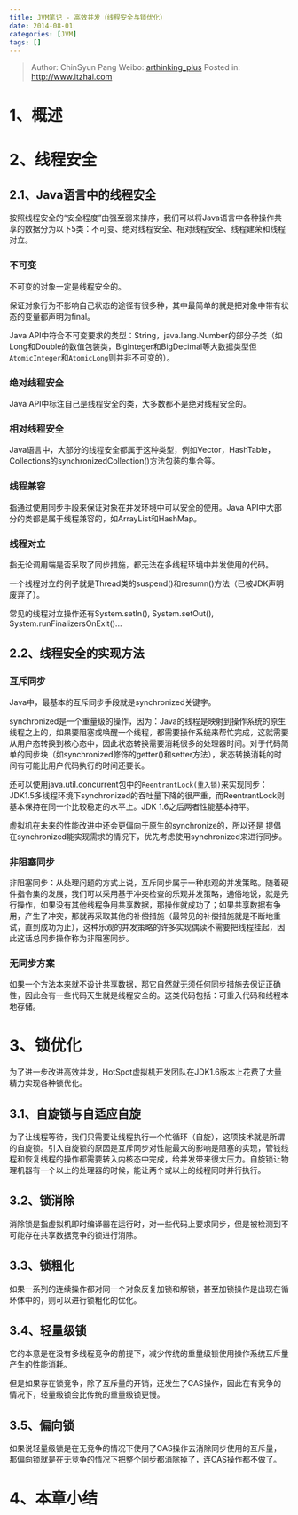 ```yaml
---
title: JVM笔记 - 高效并发（线程安全与锁优化）
date: 2014-08-01
categories: [JVM]
tags: []
---
```


> Author: ChinSyun Pang
> Weibo: [arthinking_plus](http://weibo.com/arthinkingplus)
> Posted in: http://www.itzhai.com

# 1、概述

# 2、线程安全
## 2.1、Java语言中的线程安全
按照线程安全的“安全程度”由强至弱来排序，我们可以将Java语言中各种操作共享的数据分为以下5类：不可变、绝对线程安全、相对线程安全、线程建荣和线程对立。

### 不可变

不可变的对象一定是线程安全的。

保证对象行为不影响自己状态的途径有很多种，其中最简单的就是把对象中带有状态的变量都声明为final。

Java API中符合不可变要求的类型：String，java.lang.Number的部分子类（如Long和Double的数值包装类，BigInteger和BigDecimal等大数据类型但`AtomicInteger`和`AtomicLong`则并非不可变的）。

### 绝对线程安全
Java API中标注自己是线程安全的类，大多数都不是绝对线程安全的。

### 相对线程安全
Java语言中，大部分的线程安全都属于这种类型，例如Vector，HashTable，Collections的synchronizedCollection()方法包装的集合等。

### 线程兼容
指通过使用同步手段来保证对象在并发环境中可以安全的使用。Java API中大部分的类都是属于线程兼容的，如ArrayList和HashMap。

### 线程对立
指无论调用端是否采取了同步措施，都无法在多线程环境中并发使用的代码。

一个线程对立的例子就是Thread类的suspend()和resumn()方法（已被JDK声明废弃了）。

常见的线程对立操作还有System.setIn(), System.setOut(), System.runFinalizersOnExit()...

## 2.2、线程安全的实现方法

### 互斥同步
Java中，最基本的互斥同步手段就是synchronized关键字。

synchronized是一个重量级的操作，因为：Java的线程是映射到操作系统的原生线程之上的，如果要阻塞或唤醒一个线程，都需要操作系统来帮忙完成，这就需要从用户态转换到核心态中，因此状态转换需要消耗很多的处理器时间。对于代码简单的同步块（如synchronized修饰的getter()和setter方法），状态转换消耗的时间有可能比用户代码执行的时间还要长。

还可以使用java.util.concurrent包中的`ReentrantLock(重入锁)`来实现同步：JDK1.5多线程环境下synchronized的吞吐量下降的很严重，而ReentrantLock则基本保持在同一个比较稳定的水平上。JDK 1.6之后两者性能基本持平。

虚拟机在未来的性能改进中还会更偏向于原生的synchronize的，所以还是
提倡在synchronized能实现需求的情况下，优先考虑使用synchronized来进行同步。

### 非阻塞同步
非阻塞同步：从处理问题的方式上说，互斥同步属于一种悲观的并发策略。随着硬件指令集的发展，我们可以采用基于冲突检查的乐观并发策略，通俗地说，就是先行操作，如果没有其他线程争用共享数据，那操作就成功了；如果共享数据有争用，产生了冲突，那就再采取其他的补偿措施（最常见的补偿措施就是不断地重试，直到成功为止），这种乐观的并发策略的许多实现偶读不需要把线程挂起，因此这话总同步操作称为非阻塞同步。

### 无同步方案
如果一个方法本来就不设计共享数据，那它自然就无须任何同步措施去保证正确性，因此会有一些代码天生就是线程安全的。这类代码包括：可重入代码和线程本地存储。


# 3、锁优化
为了进一步改进高效并发，HotSpot虚拟机开发团队在JDK1.6版本上花费了大量精力实现各种锁优化。

## 3.1、自旋锁与自适应自旋
为了让线程等待，我们只需要让线程执行一个忙循环（自旋），这项技术就是所谓的自旋锁。引入自旋锁的原因是互斥同步对性能最大的影响是阻塞的实现，管钱线程和恢复线程的操作都需要转入内核态中完成，给并发带来很大压力。自旋锁让物理机器有一个以上的处理器的时候，能让两个或以上的线程同时并行执行。

## 3.2、锁消除
消除锁是指虚拟机即时编译器在运行时，对一些代码上要求同步，但是被检测到不可能存在共享数据竞争的锁进行消除。

## 3.3、锁粗化
如果一系列的连续操作都对同一个对象反复加锁和解锁，甚至加锁操作是出现在循环体中的，则可以进行锁粗化的优化。

## 3.4、轻量级锁
它的本意是在没有多线程竞争的前提下，减少传统的重量级锁使用操作系统互斥量产生的性能消耗。

但是如果存在锁竞争，除了互斥量的开销，还发生了CAS操作，因此在有竞争的情况下，轻量级锁会比传统的重量级锁更慢。


## 3.5、偏向锁
如果说轻量级锁是在无竞争的情况下使用了CAS操作去消除同步使用的互斥量，那偏向锁就是在无竞争的情况下把整个同步都消除掉了，连CAS操作都不做了。

# 4、本章小结

